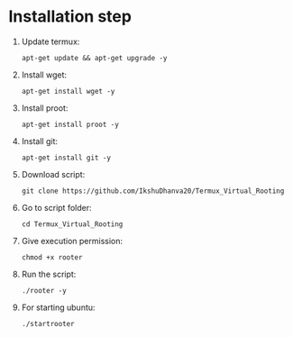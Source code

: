 # Installation step
1. Update termux:

   `apt-get update && apt-get upgrade -y`
2. Install wget:

   `apt-get install wget -y`
3. Install proot:

   `apt-get install proot -y`
4. Install git:

   `apt-get install git -y`
   
5. Download script:

   `git clone https://github.com/IkshuDhanva20/Termux_Virtual_Rooting`

 6. Go to script folder:

      `cd Termux_Virtual_Rooting`
   
 7. Give execution permission:

      `chmod +x rooter`
 
 8. Run the script:

       `./rooter -y`

 9. For starting ubuntu: 
  
     `./startrooter`

